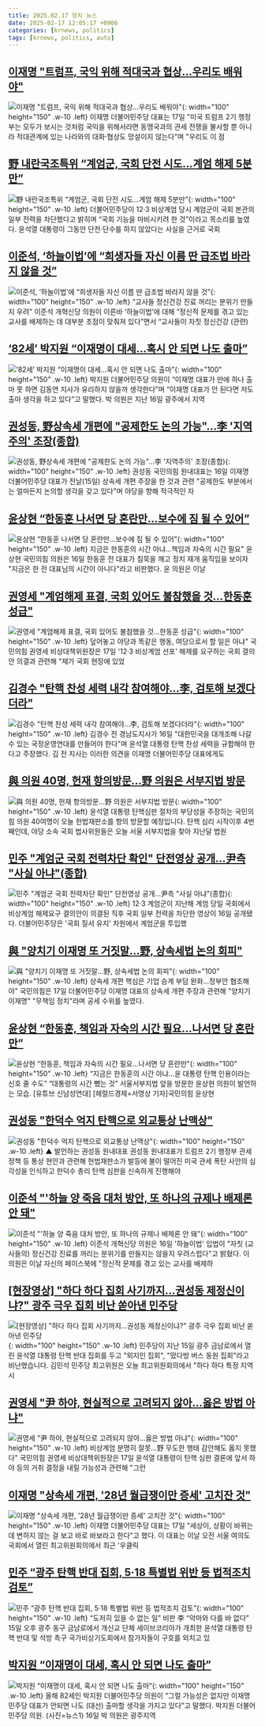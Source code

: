 ```yaml
---
title: 2025.02.17 정치 뉴스
date: 2025-02-17 12:05:17 +0900
categories: [krnews, politics]
tags: [krnews, politics, auto]
---
```

## [이재명 "트럼프, 국익 위해 적대국과 협상…우리도 배워야"](https://n.news.naver.com/mnews/article/011/0004451346)

![이재명 "트럼프, 국익 위해 적대국과 협상…우리도 배워야"](https://mimgnews.pstatic.net/image/origin/011/2025/02/17/4451346.jpg?type=nf220_150){: width="100" height="150" .w-10 .left}
이재명 더불어민주당 대표는 17일 "미국 트럼프 2기 행정부는 모두가 보시는 것처럼 국익을 위해서라면 동맹국과의 관세 전쟁을 불사할 뿐 아니라 적대관계에 있는 나라와의 대화·협상도 망설이지 않는다"며 "우리도 이 점

## [野 내란국조특위 “계엄군, 국회 단전 시도…계엄 해제 5분만”](https://n.news.naver.com/mnews/article/081/0003518223)

![野 내란국조특위 “계엄군, 국회 단전 시도…계엄 해제 5분만”](https://mimgnews.pstatic.net/image/origin/081/2025/02/16/3518223.jpg?type=nf220_150){: width="100" height="150" .w-10 .left}
더불어민주당이 12·3 비상계엄 당시 계엄군이 국회 본관의 일부 전력을 차단했다고 밝히며 “국회 기능을 마비시키려 한 것”이라고 목소리를 높였다. 윤석열 대통령이 그동안 단전·단수를 하지 않았다는 사실을 근거로 국회

## [이준석, ‘하늘이법’에 “희생자들 자신 이름 딴 급조법 바라지 않을 것”](https://n.news.naver.com/mnews/article/021/0002690474)

![이준석, ‘하늘이법’에 “희생자들 자신 이름 딴 급조법 바라지 않을 것”](https://mimgnews.pstatic.net/image/origin/021/2025/02/16/2690474.jpg?type=nf220_150){: width="100" height="150" .w-10 .left}
“교사들 정신건강 진료 꺼리는 분위기 만들지 우려” 이준석 개혁신당 의원이 이른바 ‘하늘이법’에 대해 “정신적 문제를 겪고 있는 교사를 배제하는 데 대부분 초점이 맞춰져 있다”면서 “교사들이 자칫 정신건강 (관련)

## [‘82세’ 박지원 “이재명이 대세…혹시 안 되면 나도 출마”](https://n.news.naver.com/mnews/article/005/0001757791)

![‘82세’ 박지원 “이재명이 대세…혹시 안 되면 나도 출마”](https://mimgnews.pstatic.net/image/origin/005/2025/02/17/1757791.jpg?type=nf220_150){: width="100" height="150" .w-10 .left}
박지원 더불어민주당 의원이 “이재명 대표가 만에 하나 출마 못 하면 김동연 지사가 유리하지 않을까 생각한다”며 “이재명 대표가 안 된다면 저도 출마 생각을 하고 있다”고 말했다. 박 의원은 지난 16일 광주에서 지역

## [권성동, 野상속세 개편에 "공제한도 논의 가능"…李 '지역주의' 조장(종합)](https://n.news.naver.com/mnews/article/421/0008079245)

![권성동, 野상속세 개편에 "공제한도 논의 가능"…李 '지역주의' 조장(종합)](https://mimgnews.pstatic.net/image/origin/421/2025/02/16/8079245.jpg?type=nf220_150){: width="100" height="150" .w-10 .left}
권성동 국민의힘 원내대표는 16일 이재명 더불어민주당 대표가 전날(15일) 상속세 개편 주장을 한 것과 관련 "공제한도 부분에서는 얼마든지 논의할 생각을 갖고 있다"며 야당을 향해 적극적인 자

## [윤상현 “한동훈 나서면 당 혼란만…보수에 짐 될 수 있어”](https://n.news.naver.com/mnews/article/021/0002690471)

![윤상현 “한동훈 나서면 당 혼란만…보수에 짐 될 수 있어”](https://mimgnews.pstatic.net/image/origin/021/2025/02/16/2690471.jpg?type=nf220_150){: width="100" height="150" .w-10 .left}
지금은 한동훈의 시간 아냐…책임과 자숙의 시간 필요" 윤상현 국민의힘 의원은 16일 한동훈 전 대표가 침묵을 깨고 정치 재개 움직임을 보이자 "지금은 한 전 대표님의 시간이 아니다"라고 비판했다. 윤 의원은 이날

## [권영세 "계엄해제 표결, 국회 있어도 불참했을 것…한동훈 성급"](https://n.news.naver.com/mnews/article/001/0015217300)

![권영세 "계엄해제 표결, 국회 있어도 불참했을 것…한동훈 성급"](https://mimgnews.pstatic.net/image/origin/001/2025/02/17/15217300.jpg?type=nf220_150){: width="100" height="150" .w-10 .left}
덮어놓고 야당과 똑같은 행동, 여당으로서 할 일은 아냐" 국민의힘 권영세 비상대책위원장은 17일 '12·3 비상계엄 선포' 해제를 요구하는 국회 결의안 의결과 관련해 "제가 국회 현장에 있었

## [김경수 "탄핵 찬성 세력 내각 참여해야…李, 검토해 보겠다더라"](https://n.news.naver.com/mnews/article/469/0000849225)

![김경수 "탄핵 찬성 세력 내각 참여해야…李, 검토해 보겠다더라"](https://mimgnews.pstatic.net/image/origin/469/2025/02/16/849225.jpg?type=nf220_150){: width="100" height="150" .w-10 .left}
김경수 전 경남도지사가 16일 "대한민국을 대개조해 나갈 수 있는 국정운영연대를 만들어야 한다"며 윤석열 대통령 탄핵 찬성 세력을 규합해야 한다고 주장했다. 김 전 지사는 이러한 의견을 이재명 더불어민주당 대표에게도

## [與 의원 40명, 헌재 항의방문…野 의원은 서부지법 방문](https://n.news.naver.com/mnews/article/448/0000508688)

![與 의원 40명, 헌재 항의방문…野 의원은 서부지법 방문](https://mimgnews.pstatic.net/image/origin/448/2025/02/17/508688.jpg?type=nf220_150){: width="100" height="150" .w-10 .left}
윤석열 대통령 탄핵심판 절차의 부당성을 주장하는 국민의힘 의원 40여명이 오늘 헌법재판소를 항의 방문할 예정입니다. 탄핵 심리 시작이후 4번째인데, 야당 소속 국회 법사위원들은 오늘 서울 서부지법을 찾아 지난달 법원

## [민주 "계엄군 국회 전력차단 확인" 단전영상 공개…尹측 "사실 아냐"(종합)](https://n.news.naver.com/mnews/article/003/0013070247)

![민주 "계엄군 국회 전력차단 확인" 단전영상 공개…尹측 "사실 아냐"(종합)](https://mimgnews.pstatic.net/image/origin/003/2025/02/16/13070247.jpg?type=nf220_150){: width="100" height="150" .w-10 .left}
12·3 계엄군이 지난해 계엄 당일 국회에서 비상계엄 해제요구 결의안이 의결된 직후 국회 일부 전력을 차단한 영상이 16일 공개됐다. 더불어민주당은 '국회 질서 유지' 차원에서 계엄군을 투입했

## [與 "양치기 이재명 또 거짓말…野, 상속세법 논의 회피"](https://n.news.naver.com/mnews/article/001/0015217277)

![與 "양치기 이재명 또 거짓말…野, 상속세법 논의 회피"](https://mimgnews.pstatic.net/image/origin/001/2025/02/17/15217277.jpg?type=nf220_150){: width="100" height="150" .w-10 .left}
상속세 개편 핵심은 기업 승계 부담 완화…정부안 협조해야" 국민의힘은 17일 더불어민주당 이재명 대표의 상속세 개편 주장과 관련해 "양치기 이재명" "무책임 정치"라며 공세 수위를 높였다.

## [윤상현 “한동훈, 책임과 자숙의 시간 필요…나서면 당 혼란만”](https://n.news.naver.com/mnews/article/016/0002429446)

![윤상현 “한동훈, 책임과 자숙의 시간 필요…나서면 당 혼란만”](https://mimgnews.pstatic.net/image/origin/016/2025/02/16/2429446.jpg?type=nf220_150){: width="100" height="150" .w-10 .left}
“지금은 한동훈의 시간 아냐…윤 대통령 탄핵 인용이라는 신호 줄 수도” “대통령의 시간 뺐는 것” 서울서부지법 앞을 방문한 윤상현 의원이 발언하는 모습. [유튜브 신남성연대] [헤럴드경제=서영상 기자]국민의힘 윤상현

## [권성동 "한덕수 억지 탄핵으로 외교통상 난맥상"](https://n.news.naver.com/mnews/article/055/0001232377)

![권성동 "한덕수 억지 탄핵으로 외교통상 난맥상"](https://mimgnews.pstatic.net/image/origin/055/2025/02/17/1232377.jpg?type=nf220_150){: width="100" height="150" .w-10 .left}
▲ 발언하는 권성동 원내대표 권성동 원내대표가 트럼프 2기 행정부 관세 정책 등 통상 현안과 관련해 헌법재판소가 발등에 불이 떨어진 미국 관세 폭탄 사안의 심각성을 인식하고 한덕수 총리 탄핵 심판을 신속하게 진행해야

## [이준석 "'하늘 양 죽음 대처 방안, 또 하나의 규제나 배제론 안 돼"](https://n.news.naver.com/mnews/article/656/0000121690)

![이준석 "'하늘 양 죽음 대처 방안, 또 하나의 규제나 배제론 안 돼"](https://mimgnews.pstatic.net/image/origin/656/2025/02/16/121690.jpg?type=nf220_150){: width="100" height="150" .w-10 .left}
이준석 개혁신당 의원은 16일 '하늘이법' 입법이 "자칫 (교사들의) 정신건강 진료를 꺼리는 분위기를 만들지는 않을지 우려스럽다"고 밝혔다. 이 의원은 이날 자신의 페이스북에 "정신적 문제를 겪고 있는 교사를 배제하

## [[현장영상] "하다 하다 집회 사기까지…권성동 제정신이냐?" 광주 극우 집회 비난 쏟아낸 민주당](https://n.news.naver.com/mnews/article/055/0001232420)

![[현장영상] "하다 하다 집회 사기까지…권성동 제정신이냐?" 광주 극우 집회 비난 쏟아낸 민주당](https://mimgnews.pstatic.net/image/origin/055/2025/02/17/1232420.jpg?type=nf220_150){: width="100" height="150" .w-10 .left}
민주당이 지난 15일 광주 금남로에서 열린 윤석열 대통령 탄핵 반대 집회를 두고 "외지인 집회", "떴다방 버스 동원 집회"라고 비난했습니다. 김민석 민주당 최고위원은 오늘 최고위원회의에서 "하다 하다 특정 지역 시

## [권영세 "尹 하야, 현실적으로 고려되지 않아…옳은 방법 아냐"](https://n.news.naver.com/mnews/article/001/0015217106)

![권영세 "尹 하야, 현실적으로 고려되지 않아…옳은 방법 아냐"](https://mimgnews.pstatic.net/image/origin/001/2025/02/17/15217106.jpg?type=nf220_150){: width="100" height="150" .w-10 .left}
비상계엄 분명히 잘못…野 무도한 행태 감안해도 옳지 못했다" 국민의힘 권영세 비상대책위원장은 17일 윤석열 대통령이 탄핵 심판 결론에 앞서 하야 등의 거취 결정을 내릴 가능성과 관련해 "그런

## [이재명 "상속세 개편, '28년 월급쟁이만 증세' 고치잔 것"](https://n.news.naver.com/mnews/article/421/0008080073)

![이재명 "상속세 개편, '28년 월급쟁이만 증세' 고치잔 것"](https://mimgnews.pstatic.net/image/origin/421/2025/02/17/8080073.jpg?type=nf220_150){: width="100" height="150" .w-10 .left}
이재명 더불어민주당 대표는 17일 "세상이, 상황이 바뀌는데 변하지 않는 걸 보고 바로 바보라고 한다"고 했다. 이 대표는 이날 오전 서울 여의도 국회에서 열린 최고위원회의에서 최근 '우클릭

## [민주 “광주 탄핵 반대 집회, 5·18 특별법 위반 등 법적조치 검토”](https://n.news.naver.com/mnews/article/016/0002429793)

![민주 “광주 탄핵 반대 집회, 5·18 특별법 위반 등 법적조치 검토”](https://mimgnews.pstatic.net/image/origin/016/2025/02/17/2429793.jpg?type=nf220_150){: width="100" height="150" .w-10 .left}
“도저히 있을 수 없는 일” 비판 李 “악마와 다를 바 없다” 15일 오후 광주 동구 금남로에서 개신교 단체 세이브코리아가 개최한 윤석열 대통령 탄핵 반대 및 석방 촉구 국가비상기도회에서 참가자들이 구호를 외치고 있

## [박지원 “이재명이 대세, 혹시 안 되면 나도 출마”](https://n.news.naver.com/mnews/article/018/0005944867)

![박지원 “이재명이 대세, 혹시 안 되면 나도 출마”](https://mimgnews.pstatic.net/image/origin/018/2025/02/17/5944867.jpg?type=nf220_150){: width="100" height="150" .w-10 .left}
올해 82세인 박지원 더불어민주당 의원이 “그럴 가능성은 없지만 이재명 민주당 대표가 안되면 나도 (대선) 출마할 생각을 가지고 있다”고 말했다. 박지원 더불어민주당 의원. (사진=뉴스1) 16일 박 의원은 광주지역

